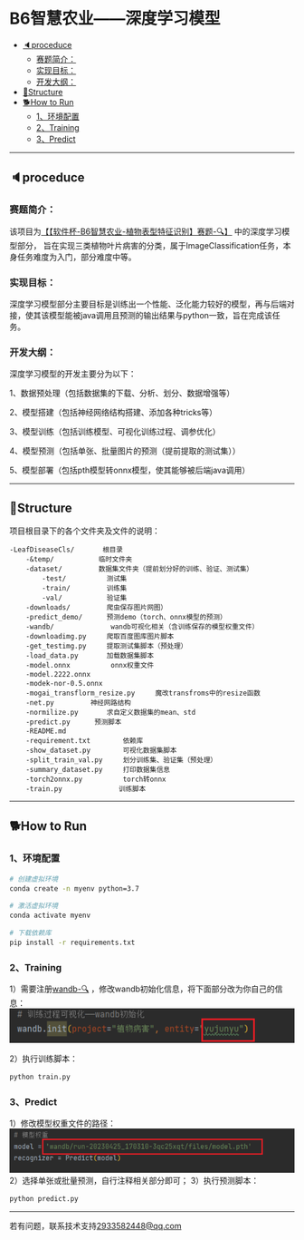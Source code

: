 # B6智慧农业——深度学习模型

  - [🔈proceduce](#proceduce)
    - [赛题简介：](#赛题简介)
    - [实现目标：](#实现目标)
    - [开发大纲：](#开发大纲)
  - [👷Structure](#structure)
  - [🐕How to Run](#how-to-run)
    - [1、环境配置](#1环境配置)
    - [2、Training](#2training)
    - [3、Predict](#3predict)

---
## 🔈proceduce
### 赛题简介：
该项目为[【【软件杯-B6智慧农业-植物表型特征识别】赛题-🔍】](https://www.cnsoftbei.com/plus/view.php?aid=826) 中的深度学习模型部分，
旨在实现三类植物叶片病害的分类，属于ImageClassification任务，本身任务难度为入门，部分难度中等。

### 实现目标：
深度学习模型部分主要目标是训练出一个性能、泛化能力较好的模型，再与后端对接，使其该模型能被java调用且预测的输出结果与python一致，旨在完成该任务。

### 开发大纲：
深度学习模型的开发主要分为以下：

1、数据预处理（包括数据集的下载、分析、划分、数据增强等）

2、模型搭建（包括神经网络结构搭建、添加各种tricks等）

3、模型训练（包括训练模型、可视化训练过程、调参优化）

4、模型预测（包括单张、批量图片的预测（提前提取的测试集））

5、模型部署（包括pth模型转onnx模型，使其能够被后端java调用）

---
## 👷Structure
项目根目录下的各个文件夹及文件的说明：
```
-LeafDiseaseCls/       根目录
    -&temp/           临时文件夹
    -dataset/         数据集文件夹（提前划分好的训练、验证、测试集）
        -test/          测试集
        -train/         训练集
        -val/           验证集
    -downloads/         爬虫保存图片网图）
    -predict_demo/      预测demo（torch、onnx模型的预测）
    -wandb/              wandb可视化相关（含训练保存的模型权重文件）
    -downloadimg.py     爬取百度图库图片脚本
    -get_testimg.py     提取测试集脚本（预处理）
    -load_data.py       加载数据集脚本
    -model.onnx          onnx权重文件
    -model.2222.onnx    
    -modek-nor-0.5.onnx 
    -mogai_transflorm_resize.py     魔改transfroms中的resize函数 
    -net.py         神经网路结构
    -normilize.py       求自定义数据集的mean、std
    -predict.py      预测脚本
    -README.md
    -requirement.txt        依赖库
    -show_dataset.py        可视化数据集脚本
    -split_train_val.py     划分训练集、验证集（预处理）
    -summary_dataset.py     打印数据集信息
    -torch2onnx.py          torch转onnx
    -train.py              训练脚本     
```

---
## 🐕How to Run
### 1、环境配置
```bash
# 创建虚拟环境
conda create -n myenv python=3.7
```
```bash
# 激活虚拟环境
conda activate myenv
```
```bash
# 下载依赖库
pip install -r requirements.txt
```

### 2、Training
1）需要注册[wandb-🔍](https://wandb.ai/) ，修改wandb初始化信息，将下面部分改为你自己的信息：
![img.png](&temp/img.png)

2）执行训练脚本：
```bash
python train.py
```

### 3、Predict
1）修改模型权重文件的路径：
![img_1.png](&temp/img_1.png)
2）选择单张或批量预测，自行注释相关部分即可；
3）执行预测脚本：
```bash
python predict.py
```

---
若有问题，联系技术支持[2933582448@qq.com]()


